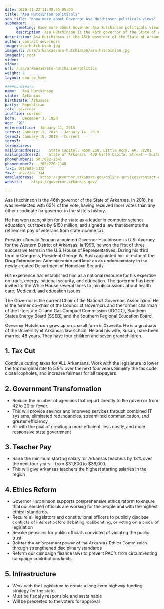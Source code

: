 ```yaml
---
date: 2020-11-22T11:48:55-05:00
title: "Asa Hutchinson politicals"
seo_title: "Know more about Governor Asa Hutchinson politicals views"
subheader:
     greeting: Know more about Governor Asa Hutchinson politicals views
     description: Asa Hutchinson is the 46th governor of the State of Arkansas. In 2018, he was re-elected with 65% of the vote, having received more votes than any other candidate for governor in the state's history.
description: Asa Hutchinson is the 46th governor of the State of Arkansas. In 2018, he was re-elected with 65% of the vote, having received more votes than any other candidate for governor in the state's history.
author: contact governors
image: asa-hutchinson.jpg
imageurl: /usa/arkansas/asa-hutchinson/asa-hutchinson.jpg
imagedir: root
video:
video:
url: /usa/arkansas/asa-hutchinson/politics
weight: 2
layout: course_home

####candidate
name:	Asa Hutchinson
state:	Arkansas
birthstate: Arkansas
party:	Republican
role: governor
inoffice: current
born:	December 3, 1950
age: '70'
enteredoffice:	January 13, 2015 
terms1: January 13, 2015 - January 14, 2019
terms2: January 15, 2019 - Current
terms3: 
termexpires:	
mailingaddress1:	State Capitol, Room 250, Little Rock, AR, 72201
mailingaddress2:	State of Arkansas, 400 North Capitol Street – Suite 365 ,Washington, DC, 20001		
phonenumber1: 501/682-2345
phonenumber2:	202/220-1340
fax1: 501/682-1382
fax2: 202/220-1344
emailaddress:	https://governor.arkansas.gov/online-services/contact-us/
website:	https://governor.arkansas.gov/

---
```

Asa Hutchinson is the 46th governor of the State of Arkansas. In 2018, he was re-elected with 65% of the vote, having received more votes than any other candidate for governor in the state's history.

He has won recognition for the state as a leader in computer science education, cut taxes by $150 million, and signed a law that exempts the retirement pay of veterans from state income tax.

President Ronald Reagan appointed Governor Hutchinson as U.S. Attorney for the Western District of Arkansas. In 1996, he won the first of three successive terms in the U.S. House of Representatives. During his third term in Congress, President George W. Bush appointed him director of the Drug Enforcement Administration and later as an undersecretary in the newly created Department of Homeland Security.

His experience has established him as a national resource for his expertise on trade, energy, national security, and education. The governor has been invited to the White House several times to join discussions about health care, Medicaid, and education issues.

The Governor is the current Chair of the National Governors Association. He is the former co-chair of the Council of Governors and the former chairman of the Interstate Oil and Gas Compact Commission (IOGCC), Southern States Energy Board (SSEB), and the Southern Regional Education Board.

Governor Hutchinson grew up on a small farm in Gravette. He is a graduate of the University of Arkansas law school. He and his wife, Susan, have been married 48 years. They have four children and seven grandchildren.

## 1. Tax Cut

Continue cutting taxes for ALL Arkansans.
Work with the legislature to lower the top marginal rate to 5.9% over the next four years
Simplify the tax code, close loopholes, and increase fairness for all taxpayers

## 2. Government Transformation

* Reduce the number of agencies that report directly to the governor from 42 to 20 or fewer.
 * This will provide savings and improved services through combined IT systems, eliminated redundancies, streamlined communication, and greater efficiency
 * All with the goal of creating a more efficient, less costly, and more responsive state government

## 3. Teacher Pay

* Raise the minimum starting salary for Arkansas teachers by 13% over the next four years – from $31,800 to $36,000.
 * This will give Arkansas teachers the highest starting salaries in the region

## 4. Ethics Reform

* Governor Hutchinson supports comprehensive ethics reform to ensure that our elected officials are working for the people and with the highest ethical standards.
 * Require all legislators and constitutional officers to publicly disclose conflicts of interest before debating, deliberating, or voting on a piece of legislation
 * Revoke pensions for public officials convicted of violating the public trust
 * Bolster the enforcement power of the Arkansas Ethics Commission through strengthened disciplinary standards
 * Reform our campaign finance laws to prevent PAC’s from circumventing campaign contributions limits

## 5. Infrastructure

* Work with the Legislature to create a long-term highway funding strategy for the state.
 * Must be fiscally responsible and sustainable
 * Will be presented to the voters for approval